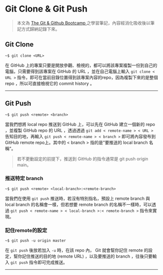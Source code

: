 # Git Clone & Git Push

> 本文為 [The Git & Github Bootcamp
](https://www.udemy.com/course/git-and-github-bootcamp/
) 之學習筆記，內容經消化吸收後以筆記方式歸納記錄下來。


## Git Clone

```console
~$ git clone <URL>
```

在 GitHub 上的專案只要是開放參觀、檢視的，都可以將該專案複製一份到自己的電腦，只需要得到該專案在 GitHub 的 URL ，並在自己電腦上輸入 `git clone < URL >` 指令，即可在當前目錄位置得到該專案內容的repo，因為複製下來的是整個 repo ，所以可直接檢視它的 commit history 。

---

## Git Push

```console
~$ git push <remote> <branch>
```

當我們想將 local repo 推送到 GitHub 上，可以先在 GitHub 建立一個新的 repo ，並複製 GitHub repo 的 URL ，透過透過 `git add < remote-name > < URL >` 告知目的地，再輸入 `git push < remote-name > < branch >` 即可將內容發布到 GitHub remote repo上。其中的 < branch > 指的是"要推送的 local branch 名稱"。

> 若不更動設定的前提下，推送到 GitHub 的指令通常是 git push origin main。

### **推送特定 branch**

```console
~$ git push <remote> <local-branch>:<remote-branch>
```

當我們在使用 `git push` 推送時，若沒有特別指名，預設上 remote branch 與 local branch 的名稱會一樣，但若想要 remote branch 的名稱不一樣時，可以透過 `git push < remote-name > < local-branch >:< remote-branch >` 指令來實現。

### **記住remote的設定**

```console
~$ git push -u origin master
```

在 `git push` 後放若加入 `-u` 時，在該 repo 內， Git 就會幫你記住 remote 的設定，幫你記住推送的目的地 (remote URL) ，以及要推送的 branch ，往後只要輸入 `git push` 指令即可完成推送。

---
